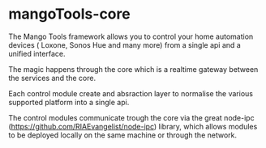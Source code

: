 # mangoTools-core

The Mango Tools framework allows you to control your home automation devices ( Loxone, Sonos Hue and many more) from a single api and a unified interface.

The magic happens through the core which is a realtime gateway between the services and the core.

Each control module create and absraction layer to normalise the various supported platform into a single api.

The control modules communicate trough the core via  the great node-ipc (https://github.com/RIAEvangelist/node-ipc) library, which allows modules to be deployed locally on the same machine or through the network.

